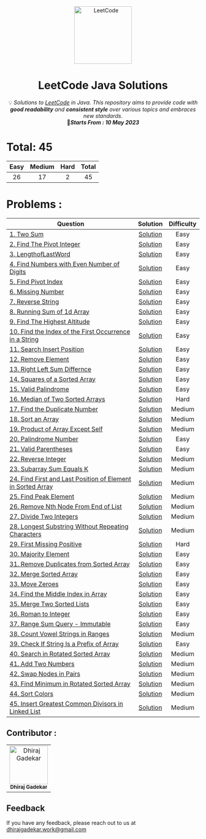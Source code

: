 <div align="center">
<a href="https://walkccc.github.io/LeetCode/"><img src="https://i.imgur.com/IsS5xkZ.png" width="150" title="LeetCode" alt="LeetCode"></a>
<h1>LeetCode Java Solutions</h1>
<span>💡 <i>Solutions to <a href="https://leetcode.com/problemset/all/">LeetCode</a> in Java. This repository aims to provide code with <strong>good readability</strong> and <strong>consistent style</strong> over various topics and embraces new standards.</i></span>
</br>
<span>📍<i><strong>Starts From : 10 May 2023</strong></i></span>
<br/>
</div>


# Total: 45

|   Easy  |  Medium | Hard | Total |
|:-------:|:-------:|:----:|:-----:|
|   26    |   17    |   2  |   45  |

# Problems :

| Question | Solution | Difficulty |
|------------------------------------------------------------------------------------------------------------------------------------------------------------|:---------------------------------------------------------------------------------------------------------------------------------:|:----------:|
| [1. Two Sum](https://leetcode.com/problems/two-sum/) | [Solution](https://github.com/DhirajGadekar/LeetCode-Java-Solution/blob/main/Array/Easy/1_TwoSum.java) | Easy |
| [2. Find The Pivot Integer](https://leetcode.com/problems/find-the-pivot-integer/) | [Solution](https://github.com/DhirajGadekar/LeetCode-Java-Solution/blob/main/Easy/2_FindThePivotInteger.java) | Easy |
| [3. LengthofLastWord](https://leetcode.com/problems/length-of-last-word/) | [Solution](https://github.com/DhirajGadekar/LeetCode-Java-Solution/blob/main/Easy/3_LengthofLastWord.java) | Easy |
| [4. Find Numbers with Even Number of Digits](https://leetcode.com/problems/find-numbers-with-even-number-of-digits/) | [Solution](https://github.com/DhirajGadekar/LeetCode-Java-Solution/blob/main/Easy/4_FindNumberswithEvenNumberofDigits.java) | Easy |
| [5. Find Pivot Index](https://leetcode.com/problems/find-pivot-index/) | [Solution](https://github.com/DhirajGadekar/LeetCode-Java-Solution/blob/main/Easy/5_FindPivotIndex.java) | Easy |
| [6. Missing Number](https://leetcode.com/problems/missing-number/) | [Solution](https://github.com/DhirajGadekar/LeetCode-Java-Solution/blob/main/Easy/6_MissingNumber.java) | Easy |
| [7. Reverse String](https://leetcode.com/problems/reverse-string/) | [Solution](https://github.com/DhirajGadekar/LeetCode-Java-Solution/blob/main/Easy/7_ReverseString.java) | Easy |
| [8. Running Sum of 1d Array](https://leetcode.com/problems/running-sum-of-1d-array/) | [Solution](https://github.com/DhirajGadekar/LeetCode-Java-Solution/blob/main/Easy/8_RunningSumof1dArray.java) | Easy |
| [9. Find The Highest Altitude](https://leetcode.com/problems/find-the-highest-altitude/) | [Solution](https://github.com/DhirajGadekar/LeetCode-Java-Solution/blob/main/Easy/9_FindTheHighestAltitude.java) | Easy |
| [10. Find the Index of the First Occurrence in a String](https://leetcode.com/problems/find-the-index-of-the-first-occurrence-in-a-string/) | [Solution](https://github.com/DhirajGadekar/LeetCode-Java-Solution/blob/main/Easy/10_FindtheIndexoftheFirstOccurrenceinaString.java) | Easy |
| [11. Search Insert Position](https://leetcode.com/problems/search-insert-position/) | [Solution](https://github.com/DhirajGadekar/LeetCode-Java-Solution/blob/main/Easy/11_SearchInsertPosition.java) | Easy |
| [12. Remove Element](https://leetcode.com/problems/remove-element/) | [Solution](https://github.com/DhirajGadekar/LeetCode-Java-Solution/blob/main/Easy/12_RemoveElement.java) | Easy |
| [13. Right Left Sum Differnce](https://leetcode.com/problems/left-and-right-sum-differences/) | [Solution](https://github.com/DhirajGadekar/LeetCode-Java-Solution/blob/main/Easy/13_RightLeftSumDiffernce.java) | Easy |
| [14. Squares of a Sorted Array](https://leetcode.com/problems/squares-of-a-sorted-array/) | [Solution](https://github.com/DhirajGadekar/LeetCode-Java-Solution/blob/main/Easy/14_SquaresofaSortedArray.java) | Easy |
| [15. Valid Palindrome](https://leetcode.com/problems/valid-palindrome/) | [Solution](https://github.com/DhirajGadekar/LeetCode-Java-Solution/blob/main/Easy/15_ValidPalindrome.java) | Easy |
| [16. Median of Two Sorted Arrays](https://leetcode.com/problems/median-of-two-sorted-arrays/) | [Solution](https://github.com/DhirajGadekar/LeetCode-Java-Solution/blob/main/Hard/1_MedianofTwoSortedArrays.java) | Hard |
| [17. Find the Duplicate Number](https://leetcode.com/problems/find-the-duplicate-number/) | [Solution](https://github.com/DhirajGadekar/LeetCode-Java-Solution/blob/main/Medium/17_FindtheDuplicateNumber.java) | Medium |
| [18. Sort an Array](https://leetcode.com/problems/sort-an-array/) | [Solution](https://github.com/DhirajGadekar/LeetCode-Java-Solution/blob/main/Medium/18_SortanArray.java) | Medium |
| [19. Product of Array Except Self](https://leetcode.com/problems/product-of-array-except-self/) | [Solution](https://github.com/DhirajGadekar/LeetCode-Java-Solution/blob/main/Medium/19_ProductofArrayExceptSelf.java) | Medium |
| [20. Palindrome Number](https://leetcode.com/problems/palindrome-number/) | [Solution](https://github.com/DhirajGadekar/LeetCode-Java-Solution/blob/main/Easy/20_PalindromeNumber.java) | Easy |
| [21. Valid Parentheses](https://leetcode.com/problems/valid-parentheses/) | [Solution](https://github.com/DhirajGadekar/LeetCode-Java-Solution/blob/main/Easy/21_ValidParentheses.java) | Easy |
| [22. Reverse Integer](https://leetcode.com/problems/reverse-integer/) | [Solution](https://github.com/DhirajGadekar/LeetCode-Java-Solution/blob/main/Medium/22_ReverseInteger.java) | Medium |
| [23. Subarray Sum Equals K](https://leetcode.com/problems/subarray-sum-equals-k/) | [Solution](https://github.com/DhirajGadekar/LeetCode-Java-Solution/blob/main/Medium/23_SubarraySumEqualsK.java) | Medium |
| [24. Find First and Last Position of Element in Sorted Array](https://leetcode.com/problems/find-first-and-last-position-of-element-in-sorted-array/) | [Solution](https://github.com/DhirajGadekar/LeetCode-Java-Solution/blob/main/Medium/24_FindFirstandLastPositionofElementInSortedArray.java) | Medium |
| [25. Find Peak Element](https://leetcode.com/problems/find-peak-element/) | [Solution](https://github.com/DhirajGadekar/LeetCode-Java-Solution/blob/main/Medium/25_FindPeakElement.java) | Medium |
| [26. Remove Nth Node From End of List](https://leetcode.com/problems/remove-nth-node-from-end-of-list/) | [Solution](https://github.com/DhirajGadekar/LeetCode-Java-Solution/blob/main/Medium/26_RemoveNthNodeFromEndofList.java) | Medium |
| [27. Divide Two Integers](https://leetcode.com/problems/divide-two-integers/) | [Solution](https://github.com/DhirajGadekar/LeetCode-Java-Solution/blob/main/Medium/27_DivideTwoIntegers.java) | Medium |
| [28. Longest Substring Without Repeating Characters](https://leetcode.com/problems/longest-substring-without-repeating-characters/) | [Solution](https://github.com/DhirajGadekar/LeetCode-Java-Solution/blob/main/Medium/28_LongestSubstringWithoutRepeatingCharacters.java) | Medium |
| [29. First Missing Positive](https://leetcode.com/problems/first-missing-positive/) | [Solution](https://github.com/DhirajGadekar/LeetCode-Java-Solution/blob/main/Hard/29_FirstMissingPositive.java) | Hard |
| [30. Majority Element](https://leetcode.com/problems/majority-element/) | [Solution](https://github.com/DhirajGadekar/LeetCode-Java-Solution/blob/main/Easy/30_MajorityElement.java) | Easy |
| [31. Remove Duplicates from Sorted Array](https://leetcode.com/problems/remove-duplicates-from-sorted-array/) | [Solution](https://github.com/DhirajGadekar/LeetCode-Java-Solution/blob/main/Easy/31_RemoveDuplicatesfromSortedArray.java) | Easy |
| [32. Merge Sorted Array](https://leetcode.com/problems/merge-sorted-array/) | [Solution](https://github.com/DhirajGadekar/LeetCode-Java-Solution/blob/main/Easy/32_MergeSortedArray.java) | Easy |
| [33. Move Zeroes](https://leetcode.com/problems/move-zeroes/) | [Solution](https://github.com/DhirajGadekar/LeetCode-Java-Solution/blob/main/Easy/33_MovesZeroes.java) | Easy |
| [34. Find the Middle Index in Array](https://leetcode.com/problems/find-the-middle-index-in-array/) | [Solution](https://github.com/DhirajGadekar/LeetCode-Java-Solution/blob/main/Easy/34_FindTheMiddleIndexInArray.java) | Easy |
| [35. Merge Two Sorted Lists](https://leetcode.com/problems/merge-two-sorted-lists/) | [Solution](https://github.com/DhirajGadekar/LeetCode-Java-Solution/blob/main/Easy/35_MergeTwoSortedLists.java) | Easy |
| [36. Roman to Integer](https://leetcode.com/problems/roman-to-integer/) | [Solution](https://github.com/DhirajGadekar/LeetCode-Java-Solution/blob/main/Easy/36_RomantoInteger.java) | Easy |
| [37. Range Sum Query - Immutable](https://leetcode.com/problems/range-sum-query-immutable/) | [Solution](https://github.com/DhirajGadekar/LeetCode-Java-Solution/blob/main/Easy/37_RangeSumQuery-Immutable.java) | Easy |
| [38. Count Vowel Strings in Ranges](https://leetcode.com/problems/count-vowel-strings-in-ranges/) | [Solution](https://github.com/DhirajGadekar/LeetCode-Java-Solution/blob/main/Medium/38_CountVowelStringsInRanges.java) | Medium |
| [39. Check If String Is a Prefix of Array](https://leetcode.com/problems/check-if-string-is-a-prefix-of-array/) | [Solution](https://github.com/DhirajGadekar/LeetCode-Java-Solution/blob/main/Easy/39_CheckIfStringIsaPrefixofArray.java) | Easy |
| [40. Search in Rotated Sorted Array](https://leetcode.com/problems/search-in-rotated-sorted-array/) | [Solution](https://github.com/DhirajGadekar/LeetCode-Java-Solution/blob/main/Medium/40_SearchinRotatedSortedArray.java) | Medium |
| [41. Add Two Numbers](https://leetcode.com/problems/add-two-numbers/) | [Solution](https://github.com/DhirajGadekar/LeetCode-Java-Solution/blob/main/Medium/41_AddTwoNumbers.java) | Medium |
| [42. Swap Nodes in Pairs](https://leetcode.com/problems/swap-nodes-in-pairs/) | [Solution](https://github.com/DhirajGadekar/LeetCode-Java-Solution/blob/main/Medium/42_SwapNodesInPairs.java) | Medium |
| [43. Find Minimum in Rotated Sorted Array](https://leetcode.com/problems/find-minimum-in-rotated-sorted-array/) | [Solution](https://github.com/DhirajGadekar/LeetCode-Java-Solution/blob/main/Medium/43_FindMinimumInRotatedSortedArray.java) | Medium |
| [44. Sort Colors](https://leetcode.com/problems/sort-colors/) | [Solution](https://github.com/DhirajGadekar/LeetCode-Java-Solution/blob/main/Medium/44_SortColors.java) | Medium |
| [45. Insert Greatest Common Divisors in Linked List](https://leetcode.com/problems/insert-greatest-common-divisors-in-linked-list/) | [Solution](https://github.com/DhirajGadekar/LeetCode-Java-Solution/blob/main/Medium/45_InsertGreatestCommonDivisorsInLinkedList.java) | Medium |

## Contributor :  

<table>
  <tr>
    <td align="center"><a href="https://github.com/DhirajGadekar"><img src="https://avatars.githubusercontent.com/u/111908836?v=4" width="100px;" alt="Dhiraj Gadekar"/><br/><sub><b>Dhiraj Gadekar</b></sub></a><br/>
</tr>
</table>

## Feedback

If you have any feedback, please reach out to us at dhirajgadekar.work@gmail.com
